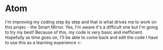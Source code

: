# Atom
I'm improving my coding step by step and that is what drives me to work on this projec - the Smart Mirror.
Yes, I'm aware it's a difficult one but I'm going to try my best! Because of this, my code is very basic and inefficient.
Hopefully as time goes on, I'll be able to come back and edit the code I have to use this as a learning experience <:

